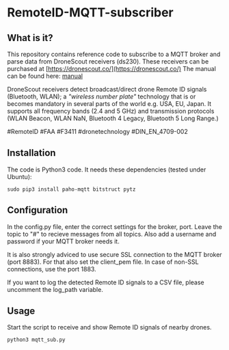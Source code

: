 # RemoteID-MQTT-subscriber

## What is it?
This repository contains reference code to subscribe to a MQTT broker and parse data from DroneScout receivers (ds230). These receivers can be purchased at [https://dronescout.co/](https://dronescout.co/) The manual can be found here: [manual](https://download.bluemark.io/ds230.pdf) 

DroneScout receivers detect broadcast/direct drone Remote ID signals (Bluetooth, WLAN); a <em>"wireless number plate"</em> technology that is or becomes mandatory in several parts of the world e.g. USA, EU, Japan. It supports all frequency bands (2.4 and 5 GHz) and transmission protocols (WLAN Beacon, WLAN NaN, Bluetooth 4 Legacy, Bluetooth 5 Long Range.)

\#RemoteID \#FAA \#F3411 \#dronetechnology \#DIN_EN_4709-002

## Installation
The code is Python3 code. It needs these dependencies (tested under Ubuntu):

```
sudo pip3 install paho-mqtt bitstruct pytz
```

## Configuration
In the config.py file, enter the correct settings for the broker, port. Leave the topic to "#" to recieve messages from all topics. Also add a username and password if your MQTT broker needs it. 

It is also strongly adviced to use secure SSL connection to the MQTT broker (port 8883). For that also set the client_pem file. In case of non-SSL connections, use the port 1883. 

If you want to log the detected Remote ID signals to a CSV file, please uncomment the log_path variable.

## Usage
Start the script to receive and show Remote ID signals of nearby drones.

```
python3 mqtt_sub.py
```
 